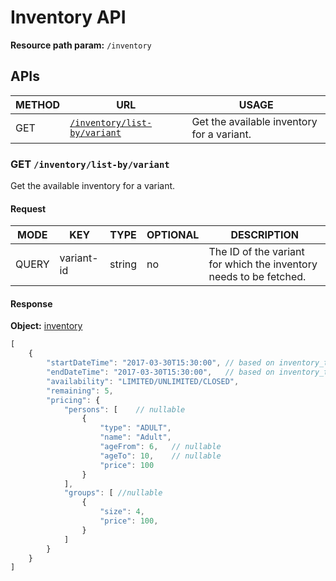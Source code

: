 # Inventory API

**Resource path param:** `/inventory`

## APIs

METHOD | URL | USAGE
--- | --- | ---
GET | [`/inventory/list-by/variant`](#GET-/inventory/list-by/variant) | Get the available inventory for a variant.

### <a name="GET-/inventory/list-by/variant"></a>GET `/inventory/list-by/variant`

Get the available inventory for a variant.

#### Request

MODE | KEY | TYPE | OPTIONAL | DESCRIPTION
--- | --- | --- | --- | ---
QUERY | variant-id | string | no | The ID of the variant for which the inventory needs to be fetched.

#### Response

**Object:** [inventory](/object-models/inventory-models#inventory)

```javascript
[
	{
		"startDateTime": "2017-03-30T15:30:00",	// based on inventory_type, can serve as start or opening time
		"endDateTime": "2017-03-30T15:30:00",	// based on inventory_type, can serve as end or closing time
		"availability": "LIMITED/UNLIMITED/CLOSED",
		"remaining": 5,
		"pricing": {
			"persons": [	// nullable
				{
					"type": "ADULT",
					"name": "Adult",
					"ageFrom": 6,	// nullable
					"ageTo": 10,	// nullable
					"price": 100
				}
			],
			"groups": [	//nullable
				{
					"size": 4,
					"price": 100,
				}
			]
		}
	}
]
```

